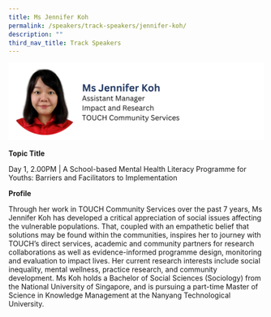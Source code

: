 ```yaml
---
title: Ms Jennifer Koh
permalink: /speakers/track-speakers/jennifer-koh/
description: ""
third_nav_title: Track Speakers
---
```

<div style="display: flex; flex-wrap: wrap;">
  <div style="flex-basis: 100%; max-width: 100%;">
    <img alt="track speakers 1" src="/images/SpeakersPhoto/jenniferkohv0.png">
  </div>
		</div>
		
<b>Topic Title</b>

<p id="left">Day 1, 2.00PM | A School-based Mental Health Literacy Programme for Youths: Barriers and Facilitators to Implementation  </p>

<b>Profile</b>	

Through her work in TOUCH Community Services over the past 7 years, Ms Jennifer Koh has developed a critical appreciation of social issues affecting the vulnerable populations. That, coupled with an empathetic belief that solutions may be found within the communities, inspires her to journey with TOUCH’s direct services, academic and community partners for research collaborations as well as evidence-informed programme design, monitoring and evaluation to impact lives. Her current research interests include social inequality, mental wellness, practice research, and community development. Ms Koh holds a Bachelor of Social Sciences (Sociology) from the National University of Singapore, and is pursuing a part-time Master of Science in Knowledge Management at the Nanyang Technological University.